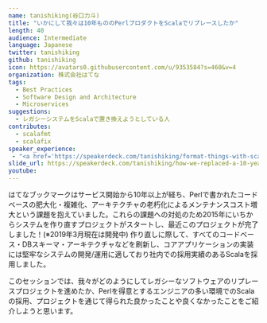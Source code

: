 ```yaml
---
name: tanishiking(谷口力斗)
title: "いかにして我々は10年もののPerlプロダクトをScalaでリプレースしたか"
length: 40
audience: Intermediate
language: Japanese
twitter: tanishiking
github: tanishiking
icon: https://avatars0.githubusercontent.com/u/9353584?s=460&v=4
organization: 株式会社はてな
tags:
  - Best Practices
  - Software Design and Architecture
  - Microservices
suggestions:
  - レガシーシステムをScalaで置き換えようとしている人
contributes:
  - scalafmt
  - scalafix
speaker_experience:
 - "<a href='https://speakerdeck.com/tanishiking/format-things-with-scalafmt'>Scala関西Summit 2018</a>"
slide_url: https://speakerdeck.com/tanishiking/how-we-replaced-a-10-year-old-perl-product-using-scala
youtube:
---
```

はてなブックマークはサービス開始から10年以上が経ち、Perlで書かれたコードベースの肥大化・複雑化、アーキテクチャの老朽化によるメンテナンスコスト増大という課題を抱えていました。これらの課題への対処のため2015年にいちからシステムを作り直すプロジェクトがスタートし、最近このプロジェクトが完了しました！(※2019年3月現在は開発中)
作り直しに際して、すべてのコードベース・DBスキーマ・アーキテクチャなどを刷新し、コアアプリケーションの実装には堅牢なシステムの開発/運用に適しており社内での採用実績のあるScalaを採用しました。

このセッションでは、我々がどのようにしてレガシーなソフトウェアのリプレースプロジェクトを進めたか、Perlを得意とするエンジニアの多い環境でのScalaの採用、プロジェクトを通じて得られた良かったことや良くなかったことをご紹介しようと思います。

